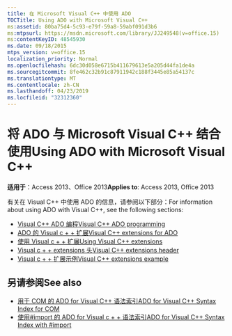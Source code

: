 ```yaml
---
title: 在 Microsoft Visual C++ 中使用 ADO
TOCTitle: Using ADO with Microsoft Visual C++
ms:assetid: 80ba75d4-5c93-e79f-59a8-59abf091d3b6
ms:mtpsurl: https://msdn.microsoft.com/library/JJ249548(v=office.15)
ms:contentKeyID: 48545930
ms.date: 09/18/2015
mtps_version: v=office.15
localization_priority: Normal
ms.openlocfilehash: 6dc30d058e6715b411679613e5a205d44fa1de4a
ms.sourcegitcommit: 8fe462c32b91c87911942c188f3445e85a54137c
ms.translationtype: MT
ms.contentlocale: zh-CN
ms.lasthandoff: 04/23/2019
ms.locfileid: "32312360"
---
```

# <a name="using-ado-with-microsoft-visual-c"></a><span data-ttu-id="be4cc-102">将 ADO 与 Microsoft Visual C++ 结合使用</span><span class="sxs-lookup"><span data-stu-id="be4cc-102">Using ADO with Microsoft Visual C++</span></span>

<span data-ttu-id="be4cc-103">**适用于**：Access 2013、Office 2013</span><span class="sxs-lookup"><span data-stu-id="be4cc-103">**Applies to**: Access 2013, Office 2013</span></span>

<span data-ttu-id="be4cc-104">有关在 Visual C++ 中使用 ADO 的信息，请参阅以下部分：</span><span class="sxs-lookup"><span data-stu-id="be4cc-104">For information about using ADO with Visual C++, see the following sections:</span></span>

- [<span data-ttu-id="be4cc-105">Visual C++ ADO 编程</span><span class="sxs-lookup"><span data-stu-id="be4cc-105">Visual C++ ADO programming</span></span>](visual-c-ado-programming.md)
- [<span data-ttu-id="be4cc-106">ADO 的 Visual c + + 扩展</span><span class="sxs-lookup"><span data-stu-id="be4cc-106">Visual C++ extensions for ADO</span></span>](visual-c-extensions-for-ado.md)
- [<span data-ttu-id="be4cc-107">使用 Visual c + + 扩展</span><span class="sxs-lookup"><span data-stu-id="be4cc-107">Using Visual C++ extensions</span></span>](using-visual-c-extensions.md)
- [<span data-ttu-id="be4cc-108">Visual c + + extensions 头</span><span class="sxs-lookup"><span data-stu-id="be4cc-108">Visual C++ extensions header</span></span>](visual-c-extensions-header.md)
- [<span data-ttu-id="be4cc-109">Visual c + + 扩展示例</span><span class="sxs-lookup"><span data-stu-id="be4cc-109">Visual C++ extensions example</span></span>](visual-c-extensions-example.md)


## <a name="see-also"></a><span data-ttu-id="be4cc-110">另请参阅</span><span class="sxs-lookup"><span data-stu-id="be4cc-110">See also</span></span>

- [<span data-ttu-id="be4cc-111">用于 COM 的 ADO for Visual C++ 语法索引</span><span class="sxs-lookup"><span data-stu-id="be4cc-111">ADO for Visual C++ Syntax Index for COM</span></span>](https://docs.microsoft.com/office/vba/access/concepts/miscellaneous/ado-for-visual-c-plus-plus-syntax-index-for-com)
- [<span data-ttu-id="be4cc-112">使用\#import 的 ADO for Visual c + + 语法索引</span><span class="sxs-lookup"><span data-stu-id="be4cc-112">ADO for Visual C++ Syntax Index with \#import</span></span>](https://docs.microsoft.com/office/vba/access/concepts/miscellaneous/ado-for-visual-c-plus-plus-syntax-index-with-import)
